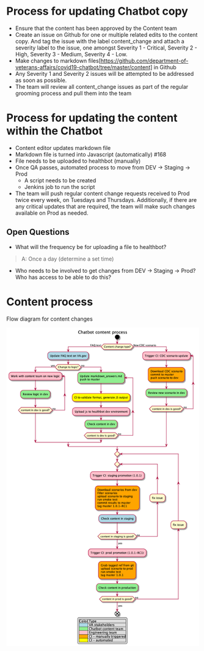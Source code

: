 # Process for updating Chatbot copy 
- Ensure that the content has been approved by the Content team
- Create an issue on Github for one or multiple related edits to the content copy. And tag the issue with the label content_change and attach a severity label to the issue, one amongst Severity 1 - Critical, Severity 2 - High, Severity 3 - Medium, Severity 4 - Low.
- Make changes to markdown files[https://github.com/department-of-veterans-affairs/covid19-chatbot/tree/master/content] in Github
- Any Severity 1 and Severity 2 issues will be attempted to be addressed as soon as possible. 
- The team will review all content_change issues as part of the regular grooming process and pull them into the team 

# Process for updating the content within the Chatbot
- Content editor updates markdown file
- Markdown file is turned into Javascript (automatically) #168
- File needs to be uploaded to healthbot (manually) 
- Once QA passes, automated process to move from DEV →  Staging →  Prod 
  - A script needs to be created 
  - Jenkins job to run the script
- The team will push regular content change requests received to Prod twice every week, on Tuesdays and Thursdays. Additionally, if there are any critical updates that are required, the team will make such changes available on Prod as needed. 
  
## Open Questions 
- What will the frequency be for uploading a file to healthbot? 
> A: Once a day (determine a set time) 
- Who needs to be involved to get changes from DEV →  Staging →  Prod? Who has access to be able to do this?

# Content process
Flow diagram for content changes

![content-process](content-process.png)
